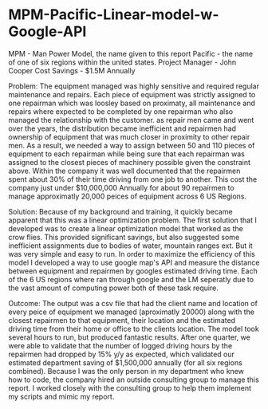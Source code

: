 # MPM-Pacific-Linear-model-w-Google-API
MPM - Man Power Model, the name given to this report
Pacific - the name of one of six regions within the united states. 
Project Manager - John Cooper
Cost Savings - $1.5M Annually 

Problem: 
The equipment managed was highly sensitive and required regular maintenance and repairs. Each piece of equipment was strictly assigned to one repairman which was loosley based on proximaty, all maintenance and repairs where expected to be completed by one repairman who also managed the relationship with the customer. as repair men came and went over the years, the distribution became inefficient and repairmen had ownership of equipment that was much closer in proximity to other repair men. As a result, we needed a way to assign between 50 and 110 pieces of equipment to each repairman while being sure that each repairman was assigned to the closest pieces of machinery possible given the constraint above. Within the company it was well documented that the repairmen spent about 30% of their time driving from one job to another. This cost the company just under $10,000,000 Annually for about 90 repairmen to manage approximatly 20,000 peices of equipment across 6 US Regions.

Solution: 
Because of my background and training, it quickly became apparent that this was a linear optimization problem. The first solution that I developed was to create a linear optimization model that worked as the crow flies. This provided significant savings, but also suggested some inefficient assignments due to bodies of water, mountain ranges ext. But it was very simple and easy to run. In order to maximize the efficiency of this model I developed a way to use google map's API and measure the distance between equipment and repairmen by googles estimated driving time. Each of the 6 US regions where ran through google and the LM seperatly due to the vast amount of computing power both of these task require. 

Outcome: 
The output was a csv file that had the client name and location of every peice of equipment we managed (aproximatly 20000) along with the closest repairmen to that equipment, their location and the estimated driving time from their home or office to the clients location. The model took several hours to run, but produced fantastic results. After one quarter, we were able to validate that the number of logged driving hours by the repairmen had dropped by 15% y/y as expected, which validated our estimated department saving of $1,500,000 annually (for all six regions combined). Because I was the only person in my department who knew how to code, the company hired an outside consulting group to manage this report. I worked closely with the consulting group to help them implement my scripts and mimic my report. 
